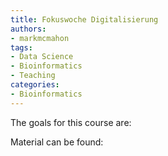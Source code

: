 ```yaml
---
title: Fokuswoche Digitalisierung
authors:
- markmcmahon
tags: 
- Data Science
- Bioinformatics
- Teaching
categories:
- Bioinformatics
---
```


The goals for this course are:

Material can be found:


